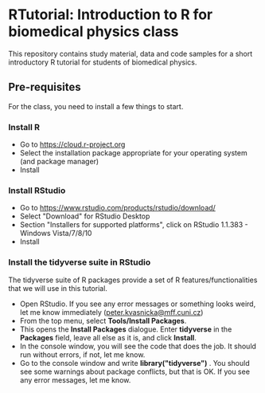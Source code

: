 # RTutorial: Introduction to R for biomedical physics class

This repository contains study material, data and code samples for a short introductory R tutorial for students of biomedical physics.

## Pre-requisites

For the class, you need to install a few things to start.

### Install R
* Go to https://cloud.r-project.org
* Select the installation package appropriate for your operating system (and package manager)
* Install

### Install RStudio
* Go to https://www.rstudio.com/products/rstudio/download/
* Select "Download" for RStudio Desktop
* Section "Installers for supported platforms", click on RStudio 1.1.383 - Windows Vista/7/8/10
* Install

### Install the tidyverse suite in RStudio
The tidyverse suite of R packages provide a set of R features/functionalities that we will use in this tutorial.
* Open RStudio. If you see any error messages or something looks weird, let me know immediately (peter.kvasnicka@mff.cuni.cz)
* From the top menu, select __Tools/Install Packages__.
* This opens the __Install Packages__ dialogue. Enter __tidyverse__ in the __Packages__ field, leave all else as it is, and click __Install__.
* In the console window, you will see the code that does the job. It should run without errors, if not, let me know.
* Go to the console window and write __library("tidyverse")__ <ENTER>. You should see some warnings about package conflicts, but that is OK. If you see any error messages, let me know.
